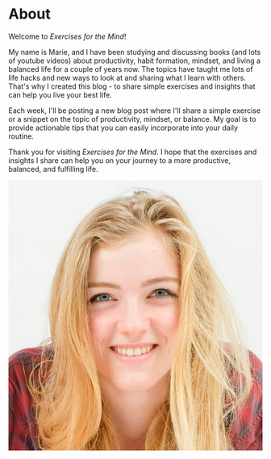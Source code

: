 # About

Welcome to _Exercises for the Mind_!

My name is Marie, and I have been studying and discussing books (and lots of youtube videos) about productivity, habit formation, mindset, and living a balanced life for a couple of years now. The topics have taught me lots of life hacks and new ways to look at  and sharing what I learn with others. That's why I created this blog - to share simple exercises and insights that can help you live your best life.

Each week, I'll be posting a new blog post where I'll share a simple exercise or a snippet on the topic of productivity, mindset, or balance. My goal is to provide actionable tips that you can easily incorporate into your daily routine.

Thank you for visiting _Exercises for the Mind_. I hope that the exercises and insights I share can help you on your journey to a more productive, balanced, and fulfilling life.

![Image description](images/Pasfoto.jpeg) 
